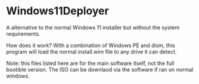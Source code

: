 # Windows11Deployer

A alternative to the normal Windows 11 installer but without the system requirements. 


How does it work?
With a combination of Windows PE and dism, this program will load the normal install.wim file to any drive it can detect. 

Note: this files listed here are for the main software itself, not the full bootible version. The ISO can be downlaod via the software if ran on normal windows. 

